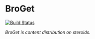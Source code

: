 BroGet
==
[![Build Status](https://travis-ci.org/EnKrypt/BroGet.svg)](https://travis-ci.org/EnKrypt/BroGet)

*BroGet is content distribution on steroids.*